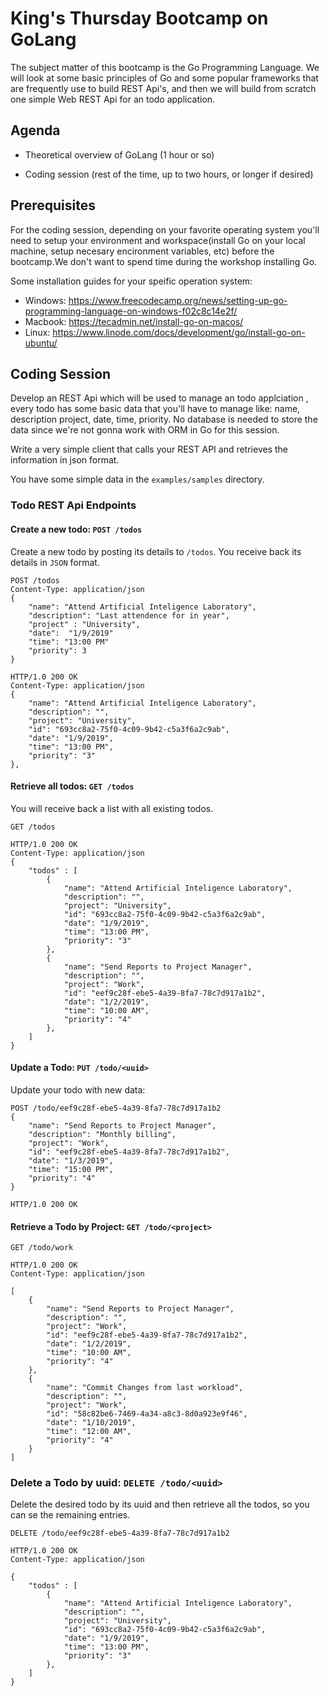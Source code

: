 # King's Thursday Bootcamp on GoLang

The subject matter of this bootcamp is the Go Programming Language. We will look at some basic principles of Go and some popular frameworks that are frequently use to build REST Api's, and then we will build from scratch one simple Web REST Api for an todo application.

## Agenda

- Theoretical overview of GoLang (1 hour or so)

- Coding session (rest of the time, up to two hours, or longer if desired)

## Prerequisites

For the coding session, depending on your favorite operating system you'll need to setup your environment and workspace(install Go on your local machine, setup necesary encironment variables, etc) before the bootcamp.We don't want to spend time during the workshop installing Go.

Some installation guides for your speific operation system:

* Windows: https://www.freecodecamp.org/news/setting-up-go-programming-language-on-windows-f02c8c14e2f/
* Macbook: https://tecadmin.net/install-go-on-macos/
* Linux: https://www.linode.com/docs/development/go/install-go-on-ubuntu/

## Coding Session

Develop an REST Api which will be used to manage an todo applciation , every todo has some basic data that you'll 
have to manage like: name, description project, date, time, priority. No database is needed to store the data since 
we're not gonna work with ORM in Go for this session. 

Write a very simple client that calls your REST API and retrieves the information in json format.

You have some simple data in the `examples/samples` directory.

### Todo REST Api Endpoints

#### Create a new todo:  `POST /todos`

Create a new todo by posting its details to `/todos`. You receive back its details
in `JSON` format.

```
POST /todos
Content-Type: application/json
{   
    "name": "Attend Artificial Inteligence Laboratory", 
    "description": "Last attendence for in year", 
    "project" : "University",
    "date":  "1/9/2019"
    "time": "13:00 PM"
    "priority": 3
}
```

```
HTTP/1.0 200 OK
Content-Type: application/json
{
    "name": "Attend Artificial Inteligence Laboratory",
    "description": "",
    "project": "University",
    "id": "693cc8a2-75f0-4c09-9b42-c5a3f6a2c9ab",
    "date": "1/9/2019",
    "time": "13:00 PM",
    "priority": "3"
},
```

#### Retrieve all todos: `GET /todos`

You will receive back a list with all existing todos.

```
GET /todos
```

```
HTTP/1.0 200 OK
Content-Type: application/json
{
    "todos" : [
        {
            "name": "Attend Artificial Inteligence Laboratory",
            "description": "",
            "project": "University",
            "id": "693cc8a2-75f0-4c09-9b42-c5a3f6a2c9ab",
            "date": "1/9/2019",
            "time": "13:00 PM",
            "priority": "3"
        },
        {
            "name": "Send Reports to Project Manager",
            "description": "",
            "project": "Work",
            "id": "eef9c28f-ebe5-4a39-8fa7-78c7d917a1b2",
            "date": "1/2/2019",
            "time": "10:00 AM",
            "priority": "4"
        },
    ]
}
```

#### Update a Todo: `PUT /todo/<uuid>`

Update your todo with new data:

```
POST /todo/eef9c28f-ebe5-4a39-8fa7-78c7d917a1b2
{
    "name": "Send Reports to Project Manager",
    "description": "Monthly billing",
    "project": "Work",
    "id": "eef9c28f-ebe5-4a39-8fa7-78c7d917a1b2",
    "date": "1/3/2019",
    "time": "15:00 PM",
    "priority": "4"
}
```

```
HTTP/1.0 200 OK
```

#### Retrieve a Todo by Project: `GET /todo/<project>`

```
GET /todo/work
```

```
HTTP/1.0 200 OK
Content-Type: application/json

[
    {
        "name": "Send Reports to Project Manager",
        "description": "",
        "project": "Work",
        "id": "eef9c28f-ebe5-4a39-8fa7-78c7d917a1b2",
        "date": "1/2/2019",
        "time": "10:00 AM",
        "priority": "4"
    },
    {
        "name": "Commit Changes from last workload",
        "description": "",
        "project": "Work",
        "id": "58c82be6-7469-4a34-a8c3-8d0a923e9f46",
        "date": "1/10/2019",
        "time": "12:00 AM",
        "priority": "4"
    }
]
```

### Delete a Todo by uuid: `DELETE /todo/<uuid>`

Delete the desired todo by its uuid and then retrieve all the todos, 
so you can se the remaining entries.

```
DELETE /todo/eef9c28f-ebe5-4a39-8fa7-78c7d917a1b2
```

```
HTTP/1.0 200 OK
Content-Type: application/json

{
    "todos" : [
        {
            "name": "Attend Artificial Inteligence Laboratory",
            "description": "",
            "project": "University",
            "id": "693cc8a2-75f0-4c09-9b42-c5a3f6a2c9ab",
            "date": "1/9/2019",
            "time": "13:00 PM",
            "priority": "3"
        },
    ]
}
```